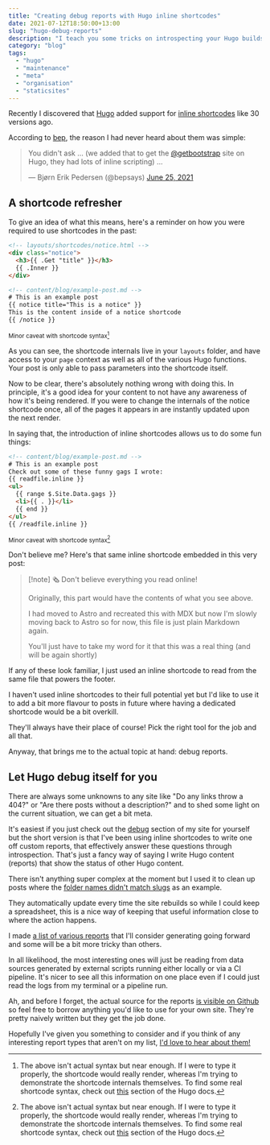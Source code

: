 ```yaml
---
title: "Creating debug reports with Hugo inline shortcodes"
date: 2021-07-12T18:50:00+13:00
slug: "hugo-debug-reports"
description: "I teach you some tricks on introspecting your Hugo builds"
category: "blog"
tags:
  - "hugo"
  - "maintenance"
  - "meta"
  - "organisation"
  - "staticsites"
---
```


Recently I discovered that [Hugo](https://gohugo.io) added support for [inline shortcodes](https://gohugo.io/templates/shortcode-templates/) like 30 versions ago.

According to [bep](https://github.com/bep), the reason I had never heard about them was simple:

<blockquote class="twitter-tweet" data-lang="en" data-dnt="true" data-theme="light"><p lang="en" dir="ltr">You didn&#39;t ask ... (we added that to get the <a href="https://twitter.com/getbootstrap?ref_src=twsrc%5Etfw">@getbootstrap</a> site on Hugo, they had lots of inline scripting) ...</p>&mdash; Bjørn Erik Pedersen (@bepsays) <a href="https://twitter.com/bepsays/status/1408348824083615745?ref_src=twsrc%5Etfw">June 25, 2021</a></blockquote> <script async src="https://platform.twitter.com/widgets.js" charset="utf-8"></script>

## A shortcode refresher

To give an idea of what this means, here's a reminder on how you were required to use shortcodes in the past:

```html
<!-- layouts/shortcodes/notice.html -->
<div class="notice">
  <h3>{{ .Get "title" }}</h3>
  {{ .Inner }}
</div>

<!-- content/blog/example-post.md -->
# This is an example post
{{ notice title="This is a notice" }}
This is the content inside of a notice shortcode
{{ /notice }}
```

<sup>Minor caveat with shortcode syntax[^syntax]</sup>

As you can see, the shortcode internals live in your `layouts` folder, and have access to your `page` context as well as all of the various Hugo functions. Your post is only able to pass parameters into the shortcode itself.

Now to be clear, there's absolutely nothing wrong with doing this. In principle, it's a good idea for your content to not have any awareness of how it's being rendered. If you were to change the internals of the notice shortcode once, all of the pages it appears in are instantly updated upon the next render.

In saying that, the introduction of inline shortcodes allows us to do some fun things:

```html
<!-- content/blog/example-post.md -->
# This is an example post
Check out some of these funny gags I wrote:
{{ readfile.inline }}
<ul>
  {{ range $.Site.Data.gags }}
  <li>{{ . }}</li>
  {{ end }}
</ul>
{{ /readfile.inline }}
```

<sup>Minor caveat with shortcode syntax[^syntax]</sup>

Don't believe me? Here's that same inline shortcode embedded in this very post:

> [!note] 🗞️ Don't believe everything you read online!
>
> Originally, this part would have the contents of what you see above.
> 
> I had moved to Astro and recreated this with MDX but now I'm slowly moving back to Astro so for now, this file is just plain Markdown again.
>
> You'll just have to take my word for it that this was a real thing (and will be again shortly)

If any of these look familiar, I just used an inline shortcode to read from the same file that powers the footer.

I haven't used inline shortcodes to their full potential yet but I'd like to use it to add a bit more flavour to posts in future where having a dedicated shortcode would be a bit overkill.

They'll always have their place of course! Pick the right tool for the job and all that.

Anyway, that brings me to the actual topic at hand: debug reports.

## Let Hugo debug itself for you

There are always some unknowns to any site like "Do any links throw a 404?" or "Are there posts without a description?" and to shed some light on the current situation, we can get a bit meta.

It's easiest if you just check out the [debug](/debug) section of my site for yourself but the short version is that I've been using inline shortcodes to write one off custom reports, that effectively answer these questions through introspection. That's just a fancy way of saying I write Hugo content (reports) that show the status of other Hugo content.

There isn't anything super complex at the moment but I used it to clean up posts where the [folder names didn't match slugs](https://utf9k.net/debug/file-url-match/) as an example.

They automatically update every time the site rebuilds so while I could keep a spreadsheet, this is a nice way of keeping that useful information close to where the action happens.

I made [a list of various reports](https://utf9k.net/debug/reports-todo/) that I'll consider generating going forward and some will be a bit more tricky than others.

In all likelihood, the most interesting ones will just be reading from data sources generated by external scripts running either locally or via a CI pipeline. It's nicer to see all this information on one place even if I could just read the logs from my terminal or a pipeline run.

Ah, and before I forget, the actual source for the reports [is visible on Github](https://github.com/marcus-crane/utf9k/tree/main/content/debug) so feel free to borrow anything you'd like to use for your own site. They're pretty naively written but they get the job done.

Hopefully I've given you something to consider and if you think of any interesting report types that aren't on my list, [I'd love to hear about them!](mailto:hello@utf9k.net)

[^syntax]: The above isn't actual syntax but near enough. If I were to type it properly, the shortcode would really render, whereas I'm trying to demonstrate the shortcode internals themselves. To find some real shortcode syntax, check out [this](https://gohugo.io/templates/shortcode-templates/) section of the Hugo docs.
